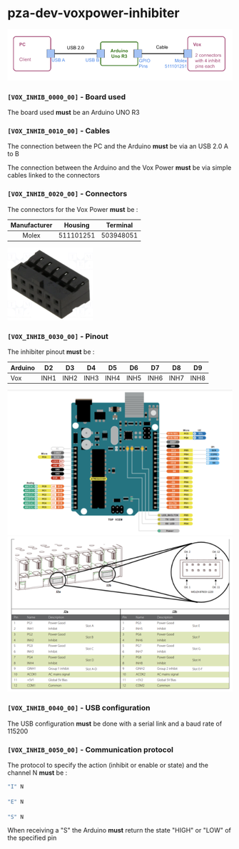 # pza-dev-voxpower-inhibiter

![global representation of the product](pictures/shema-global.png)

### `[VOX_INHIB_0000_00]` - Board used

The board used **must** be an Arduino UNO R3


### `[VOX_INHIB_0010_00]` - Cables

The connection between the PC and the Arduino **must** be via an USB 2.0 A to B

The connection between the Arduino and the Vox Power **must** be via simple cables linked to the connectors

### `[VOX_INHIB_0020_00]` - Connectors

The connectors for the Vox Power **must** be :

| Manufacturer | Housing   | Terminal  |
| :----------: | :-------: | :-------: |
| Molex        | 511101251 | 503948051 |

![connector](pictures/connector.png)

### `[VOX_INHIB_0030_00]` - Pinout

The inhibiter pinout **must** be :

| Arduino | D2   | D3   | D4   | D5   | D6   | D7   | D8   | D9   |
| :------ | :--: | :--: | :--: | :--: | :--: | :--: | :--: | :--: |
| Vox     | INH1 | INH2 | INH3 | INH4 | INH5 | INH6 | INH7 | INH8 |

![arduino-pinout](pictures/arduino-pinout.png)
![vox-pinout](pictures/vox-pinout.png)

### `[VOX_INHIB_0040_00]` - USB configuration

The USB configuration **must** be done with a serial link and a baud rate of 115200

### `[VOX_INHIB_0050_00]` - Communication protocol

The protocol to specify the action (inhibit or enable or state) and the channel N **must** be :
```bash
"I" N

"E" N

"S" N
```

When receiving a "S" the Arduino **must** return the state "HIGH" or "LOW" of the specified pin